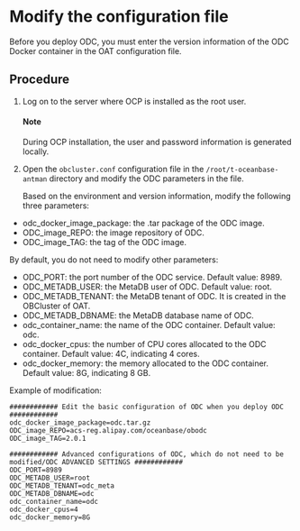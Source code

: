 # Modify the configuration file

Before you deploy ODC, you must enter the version information of the ODC Docker container in the OAT configuration file.

## Procedure

1. Log on to the server where OCP is installed as the root user.

   <main id="notice" type='explain'>
     <h4>Note</h4>
     <p>During OCP installation, the user and password information is generated locally. </p>
   </main>

2. Open the `obcluster.conf` configuration file in the `/root/t-oceanbase-antman` directory and modify the ODC parameters in the file.

   Based on the environment and version information, modify the following three parameters:

<ul>
   <li>odc_docker_image_package: the .tar package of the ODC image. </li>
   <li>ODC_image_REPO: the image repository of ODC. </li>
   <li> ODC_image_TAG: the tag of the ODC image. </li>
   </ul>

   By default, you do not need to modify other parameters:

<ul>
   <li>ODC_PORT: the port number of the ODC service. Default value: 8989. </li>
   <li>ODC_METADB_USER: the MetaDB user of ODC. Default value: root. </li>
   <li>ODC_METADB_TENANT: the MetaDB tenant of ODC. It is created in the OBCluster of OAT. </li>
   <li>ODC_METADB_DBNAME: the MetaDB database name of ODC. </li>
   <li>odc_container_name: the name of the ODC container. Default value: odc. </li>
   <li>odc_docker_cpus: the number of CPU cores allocated to the ODC container. Default value: 4C, indicating 4 cores. </li>
   <li>odc_docker_memory: the memory allocated to the ODC container. Default value: 8G, indicating 8 GB. </li>
   </ul>

   Example of modification:

   ```shell
   ############ Edit the basic configuration of ODC when you deploy ODC ############
   odc_docker_image_package=odc.tar.gz
   ODC_image_REPO=acs-reg.alipay.com/oceanbase/obodc
   ODC_image_TAG=2.0.1

   ############ Advanced configurations of ODC, which do not need to be modified/ODC ADVANCED SETTINGS ############
   ODC_PORT=8989
   ODC_METADB_USER=root
   ODC_METADB_TENANT=odc_meta
   ODC_METADB_DBNAME=odc
   odc_container_name=odc
   odc_docker_cpus=4
   odc_docker_memory=8G
   ```

